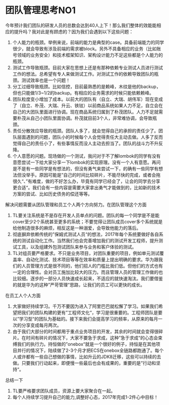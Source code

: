 # 团队管理思考NO1
今年预计我们团队的研发人员的总数会达到40人上下！那么我们整体的效能能相应的提升吗？我对此是有顾虑的？因为我们会遇到以下这些问题：

1. 个人能力的瓶颈。举例来说，前端的能力是典型的case。具备前端能力的同学很少，就会导致有涉及前端的需求被block。另外不具备相应的业务（比如账号领域的业务安全）和技术框架知识、架构设计能力不足这些都是个人能力的瓶颈。
2. 测试工作导致瓶颈。目前大家在思想上还是有那种依赖专业测试人员进行测试工作的想法。总希望有专人来做测试工作。对测试工作的依赖导致团队的瓶颈。测试效率也是一个问题！
2. 分工过细导致瓶颈。比如信控，目前最熟悉的是赖峰，木纹是他的backup，但也只能做1/3~1/2的backup。有相应的业务需求的时候只能依赖赖峰。
3. 团队粒度变小增加了成本。以前大的团队有（自立、大瑞、胡伟军）现在变成了（自立、朴茂、大瑞、升云、铁铉）以前商品系统如果人力不足，自立会在自己的大团队里面进行协调。现在商品系统归属到了朴茂团队。人力不足就需要朴茂从自己小团队里面协调。朴茂就目前3个人，非常难协调，会导致瓶颈。
3. 责任分散效应导致的瓶颈。团队人多了，就会觉得自己的承担的责任少了。团队层面遇到的问题，团队小的时候每个人会觉得责任大主动去做。人多了反而觉得自己的责任小了，有些事情反而没人主动去担当了。团队的战斗力不升反降。
4. 个人意愿的问题。现场做的一个测试，我问对于不了解lombok的同学有没有意愿尝试一下给大家分享一下lombok的实现原理。没有一个人有意愿。再问是不是有一些同学是有想法的，但没有勇气来尝试一下，的确有一些同学有想法但没举手。原因可能是”自己的时间比较碎片，不能尽快的完成，或者会拖很久“、”有难度，做的不好怎么办，毕竟有同学已经会了，让会的同学去分享更合适“。我们会有一些内容是需要大家拿出勇气才能做到的，比如新的技术方案的尝试、比如历史债务的偿还等等。

解决问题需要从团队管理和员工个人两个方向努力。在团队管理这个方面

1. TL要关注系统是不是存在开发人员单点的问题。团队的每一个同学是不是能cover至少2个系统甚至更多的系统；不要觉得让团队成员cover多个系统就是给他制造很多的麻烦，相反这是一种溺爱，会导致他能力的落后。
2. 彻底摒弃依赖传统的”保姆式测试人员“的想法，2017年每个系统要做好各自系统的测试自动化工作。当然我们也会完善增加我们的测试开发工程师，提升测试工具，以及组建外包测试团队来参与业务和客户体验的测试。
4. TL对组员要严格要求。不只是业务项目，对团队重要的项目，例如单元测试覆盖率、自动化测试、技术项目等等在效率和质量上提出明确的要求。华为跟我们的人员管理方式是很不同的，他们招人的门槛比我们低。但他们的方式也有一定的合理性。会对员工施加比较大的压力。而且管理人员的管理工作做的也比较细。逐步的一部分人员快速成长起来，不适应的就快速淘汰。我们要借鉴的就是华为的这种”严苛管理“思路，让我们的员工可以更快的成长。

在员工人个人方面

1. 大家做好持续学习。千万不要因为进入了阿里巴巴就松懈了学习。如果我们希望把我们的团队构建的更有”工程师文化“，学习是很重要的。工程师团队是要以”学习型“的团队为基础的。接下来我们会提高学习的频率，从原来的每月一次的分享变成每月两次。
2. 由于我们大部分的时间都用于重点业务项目的开发，其余的时间就会变得很碎片。在时间有碎片的情况下，大家不要急于求成，这种”急于求成“的心态会束缚我们的执行力。持恒做的”onebox“就是一个很好的例子，持恒是在其他项目并行的情况下，陆续做了2-3个月才把ECS在onebox全链路都跑通了。每个人或许都有一些自己想做的事情，比如升云的JDK8迁移，这些可以持续的去做。只要我们行动起来，即便慢一些最后也会有成果的，重要的是”行动和坚持“。

总结一下

1. TL要严格要求团队成员，资源上要大家聚合在一起。
2. 每个人持续学习提升自己的能力,调整好心态，2017年完成1-2件心中目标！